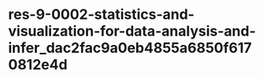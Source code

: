# res-9-0002-statistics-and-visualization-for-data-analysis-and-infer_dac2fac9a0eb4855a6850f6170812e4d